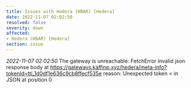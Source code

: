 ```yaml
---
title: Issues with Hedera (HBAR) [Hedera]
date: 2022-11-07 02:02:50
resolved: false
severity: down
affected:
- Hedera (HBAR) [Hedera]
section: issue
---
```


*2022-11-07 02:02:50* The gateway is unreachable: FetchError invalid json response body at https://gateways.kaffinp.xyz/hedera/meta-info?tokenId=tti_1d0df1e636c9cb8ffecf535e reason: Unexpected token < in JSON at position 0